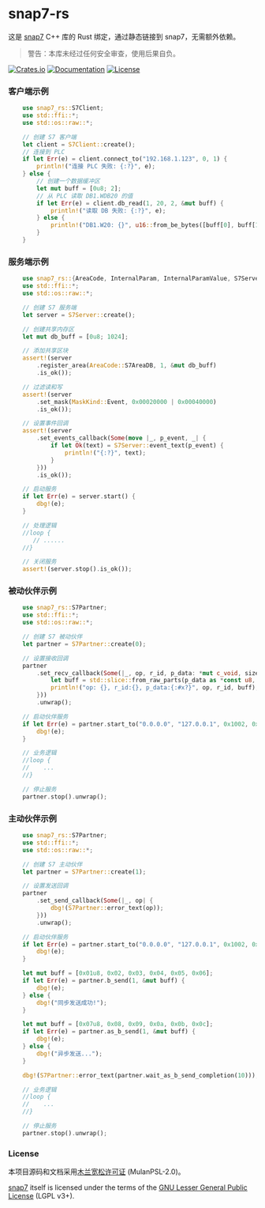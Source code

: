 # snap7-rs

这是 [snap7](http://snap7.sourceforge.net/) C++ 库的 Rust 绑定，通过静态链接到 snap7，无需额外依赖。

> 警告：本库未经过任何安全审查，使用后果自负。

[![Crates.io](https://img.shields.io/crates/v/snap7-rs.svg)](https://crates.io/crates/snap7-rs)
[![Documentation](https://docs.rs/snap7-rs/badge.svg)](https://docs.rs/snap7-rs/)
[![License](https://img.shields.io/badge/license-MulanPSL2-green)](http://license.coscl.org.cn/MulanPSL2/)

### 客户端示例
```rust
    use snap7_rs::S7Client;
    use std::ffi::*;
    use std::os::raw::*;

    // 创建 S7 客户端
    let client = S7Client::create();
    // 连接到 PLC
    if let Err(e) = client.connect_to("192.168.1.123", 0, 1) {
        println!("连接 PLC 失败: {:?}", e);
    } else {
        // 创建一个数据缓冲区
        let mut buff = [0u8; 2];
        // 从 PLC 读取 DB1.WDB20 的值
        if let Err(e) = client.db_read(1, 20, 2, &mut buff) {
            println!("读取 DB 失败: {:?}", e);
        } else {
            println!("DB1.W20: {}", u16::from_be_bytes([buff[0], buff[1]]));
        }
    }
```

### 服务端示例
```rust
    use snap7_rs::{AreaCode, InternalParam, InternalParamValue, S7Server, MaskKind};
    use std::ffi::*;
    use std::os::raw::*;

    // 创建 S7 服务端
    let server = S7Server::create();

    // 创建共享内存区
    let mut db_buff = [0u8; 1024];

    // 添加共享区块
    assert!(server
        .register_area(AreaCode::S7AreaDB, 1, &mut db_buff)
        .is_ok());

    // 过滤读和写
    assert!(server
        .set_mask(MaskKind::Event, 0x00020000 | 0x00040000)
        .is_ok());

    // 设置事件回调
    assert!(server
        .set_events_callback(Some(move |_, p_event, _| {
            if let Ok(text) = S7Server::event_text(p_event) {
                println!("{:?}", text);
            }
        }))
        .is_ok());

    // 启动服务
    if let Err(e) = server.start() {
        dbg!(e);
    }

    // 处理逻辑
    //loop {
       // ......
    //}

    // 关闭服务
    assert!(server.stop().is_ok());
```

### 被动伙伴示例
```rust
    use snap7_rs::S7Partner;
    use std::ffi::*;
    use std::os::raw::*;

    // 创建 S7 被动伙伴
    let partner = S7Partner::create(0);

    // 设置接收回调
    partner
        .set_recv_callback(Some(|_, op, r_id, p_data: *mut c_void, size: i32| unsafe {
            let buff = std::slice::from_raw_parts(p_data as *const u8, size as usize);
            println!("op: {}, r_id:{}, p_data:{:#x?}", op, r_id, buff);
        }))
        .unwrap();

    // 启动伙伴服务
    if let Err(e) = partner.start_to("0.0.0.0", "127.0.0.1", 0x1002, 0x1002) {
        dbg!(e);
    }

    // 业务逻辑
    //loop {
    //    ...
    //}

    // 停止服务
    partner.stop().unwrap();
```

### 主动伙伴示例
```rust
    use snap7_rs::S7Partner;
    use std::ffi::*;
    use std::os::raw::*;

    // 创建 S7 主动伙伴
    let partner = S7Partner::create(1);

    // 设置发送回调
    partner
        .set_send_callback(Some(|_, op| {
            dbg!(S7Partner::error_text(op));
        }))
        .unwrap();

    // 启动伙伴服务
    if let Err(e) = partner.start_to("0.0.0.0", "127.0.0.1", 0x1002, 0x1002) {
        dbg!(e);
    }

    let mut buff = [0x01u8, 0x02, 0x03, 0x04, 0x05, 0x06];
    if let Err(e) = partner.b_send(1, &mut buff) {
        dbg!(e);
    } else {
        dbg!("同步发送成功!");
    }

    let mut buff = [0x07u8, 0x08, 0x09, 0x0a, 0x0b, 0x0c];
    if let Err(e) = partner.as_b_send(1, &mut buff) {
        dbg!(e);
    } else {
        dbg!("异步发送...");
    }

    dbg!(S7Partner::error_text(partner.wait_as_b_send_completion(10)));

    // 业务逻辑
    //loop {
    //    ...
    //}

    // 停止服务
    partner.stop().unwrap();
```

### License
本项目源码和文档采用[木兰宽松许可证](LICENSE) (MulanPSL-2.0)。

[snap7](http://snap7.sourceforge.net/) itself is licensed under the terms of the [GNU Lesser General Public License](https://www.gnu.org/licenses/lgpl-3.0.html) (LGPL v3+).
